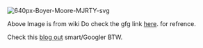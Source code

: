 ​<img src="https://i.ibb.co/6Zwkksx/640px-Boyer-Moore-MJRTY-svg.png" alt="640px-Boyer-Moore-MJRTY-svg" border="0">

Above Image is from wiki
Do check the gfg link [here](https://www.geeksforgeeks.org/majority-element/). for refrence.

Check this [blog out](https://gregable.com/2013/10/majority-vote-algorithm-find-majority.html) smart/Googler BTW.
